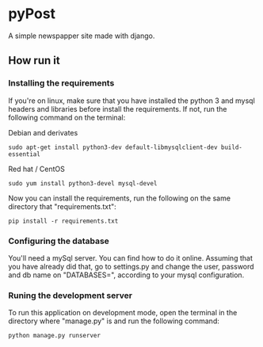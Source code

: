 # pyPost
A simple newspapper site made with django.

## How run it

### Installing the requirements
If you're on linux, make sure that you have installed the python 3 and mysql headers and libraries before install the requirements. If not, run the following command on the terminal:

Debian and derivates
```
sudo apt-get install python3-dev default-libmysqlclient-dev build-essential
```

Red hat / CentOS
```
sudo yum install python3-devel mysql-devel
```

Now you can install the requirements, run the following on the same directory that "requirements.txt":
```
pip install -r requirements.txt
```
### Configuring the database

You'll need a mySql server. You can find how to do it online. Assuming that you have already did that, go to settings.py and change the user, password and db name on "DATABASES=", according to your mysql configuration.

### Runing the development server

To run this application on development mode, open the terminal in the directory where "manage.py" is and run the following command:
```
python manage.py runserver
```